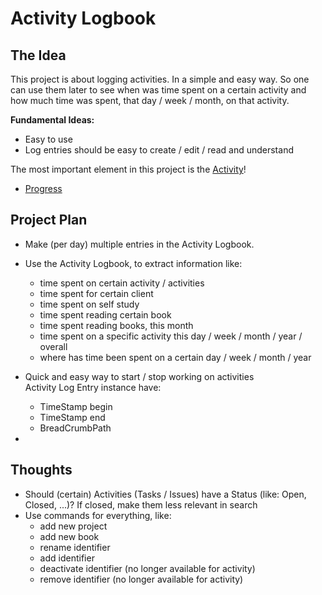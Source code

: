# Activity Logbook

## The Idea

This project is about logging activities. In a simple and easy way. So one can use them later to see when was time spent on a certain activity and how much time was spent, that day / week / month, on that activity.

**Fundamental Ideas:**
- Easy to use
- Log entries should be easy to create / edit / read and understand


The most important element in this project is the [Activity](src/documentation/activity.md)!

- [Progress](progress.md)


## Project Plan

- Make (per day) multiple entries in the Activity Logbook.
- Use the Activity Logbook, to extract information like:
  - time spent on certain activity / activities
  - time spent for certain client
  - time spent on self study
  - time spent reading certain book
  - time spent reading books, this month
  - time spent on a specific activity this day / week / month / year / overall
  - where has time been spent on a certain day / week / month / year

- Quick and easy way to start / stop working on activities  
  Activity Log Entry instance have:
    - TimeStamp begin
    - TimeStamp end
    - BreadCrumbPath

- 



## Thoughts

- Should (certain) Activities (Tasks / Issues) have a Status (like: Open, Closed,  ...)?
  If closed, make them less relevant in search
- Use commands for everything, like:
    - add new project
    - add new book
    - rename identifier
    - add identifier
    - deactivate identifier (no longer available for activity)
    - remove identifier (no longer available for activity)
    